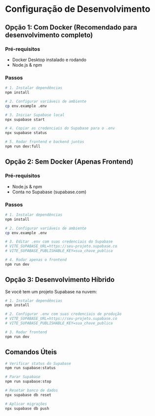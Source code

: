 # Configuração de Desenvolvimento

## Opção 1: Com Docker (Recomendado para desenvolvimento completo)

### Pré-requisitos
- Docker Desktop instalado e rodando
- Node.js & npm

### Passos
```bash
# 1. Instalar dependências
npm install

# 2. Configurar variáveis de ambiente
cp env.example .env

# 3. Iniciar Supabase local
npx supabase start

# 4. Copiar as credenciais do Supabase para o .env
npx supabase status

# 5. Rodar frontend e backend juntos
npm run dev:full
```

## Opção 2: Sem Docker (Apenas Frontend)

### Pré-requisitos
- Node.js & npm
- Conta no Supabase (supabase.com)

### Passos
```bash
# 1. Instalar dependências
npm install

# 2. Configurar variáveis de ambiente
cp env.example .env

# 3. Editar .env com suas credenciais do Supabase
# VITE_SUPABASE_URL=https://seu-projeto.supabase.co
# VITE_SUPABASE_PUBLISHABLE_KEY=sua_chave_publica

# 4. Rodar apenas o frontend
npm run dev
```

## Opção 3: Desenvolvimento Híbrido

Se você tem um projeto Supabase na nuvem:

```bash
# 1. Instalar dependências
npm install

# 2. Configurar .env com suas credenciais de produção
# VITE_SUPABASE_URL=https://seu-projeto.supabase.co
# VITE_SUPABASE_PUBLISHABLE_KEY=sua_chave_publica

# 3. Rodar frontend
npm run dev
```

## Comandos Úteis

```bash
# Verificar status do Supabase
npm run supabase:status

# Parar Supabase
npm run supabase:stop

# Resetar banco de dados
npx supabase db reset

# Aplicar migrações
npx supabase db push
```
